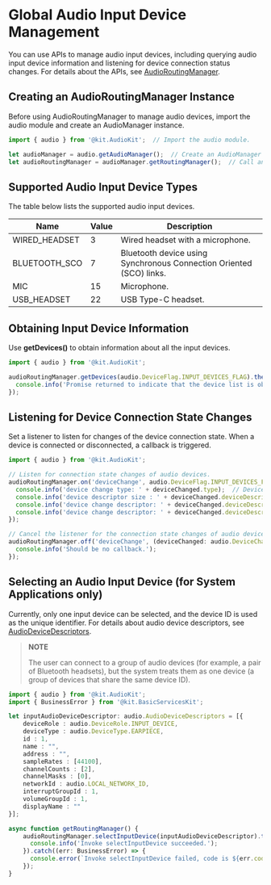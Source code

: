 # Global Audio Input Device Management
<!--Kit: Audio Kit-->
<!--Subsystem: Multimedia-->
<!--Owner: @songshenke-->
<!--Designer: @caixuejiang; @hao-liangfei; @zhanganxiang-->
<!--Tester: @Filger-->
<!--Adviser: @zengyawen-->

You can use APIs to manage audio input devices, including querying audio input device information and listening for device connection status changes. For details about the APIs, see [AudioRoutingManager](../../reference/apis-audio-kit/arkts-apis-audio-AudioRoutingManager.md).

## Creating an AudioRoutingManager Instance

Before using AudioRoutingManager to manage audio devices, import the audio module and create an AudioManager instance.

```ts
import { audio } from '@kit.AudioKit';  // Import the audio module.

let audioManager = audio.getAudioManager();  // Create an AudioManager instance.
let audioRoutingManager = audioManager.getRoutingManager();  // Call an API of AudioManager to create an AudioRoutingManager instance.
```

## Supported Audio Input Device Types

The table below lists the supported audio input devices.

| Name| Value| Description| 
| -------- | -------- | -------- |
| WIRED_HEADSET | 3 | Wired headset with a microphone.| 
| BLUETOOTH_SCO | 7 | Bluetooth device using Synchronous Connection Oriented (SCO) links.| 
| MIC | 15 | Microphone.| 
| USB_HEADSET | 22 | USB Type-C headset.| 

## Obtaining Input Device Information

Use **getDevices()** to obtain information about all the input devices.

```ts
import { audio } from '@kit.AudioKit';

audioRoutingManager.getDevices(audio.DeviceFlag.INPUT_DEVICES_FLAG).then((data: audio.AudioDeviceDescriptors) => {
  console.info('Promise returned to indicate that the device list is obtained.');
});
```

## Listening for Device Connection State Changes

Set a listener to listen for changes of the device connection state. When a device is connected or disconnected, a callback is triggered.

```ts
import { audio } from '@kit.AudioKit';

// Listen for connection state changes of audio devices.
audioRoutingManager.on('deviceChange', audio.DeviceFlag.INPUT_DEVICES_FLAG, (deviceChanged: audio.DeviceChangeAction) => {
  console.info('device change type: ' + deviceChanged.type);  // Device connection state change. The value 0 means that the device is connected and 1 means that the device is disconnected.
  console.info('device descriptor size : ' + deviceChanged.deviceDescriptors.length);
  console.info('device change descriptor: ' + deviceChanged.deviceDescriptors[0].deviceRole);  // Device role.
  console.info('device change descriptor: ' + deviceChanged.deviceDescriptors[0].deviceType);  // Device type.
});

// Cancel the listener for the connection state changes of audio devices.
audioRoutingManager.off('deviceChange', (deviceChanged: audio.DeviceChangeAction) => {
  console.info('Should be no callback.');
});
```
<!--Del-->
## Selecting an Audio Input Device (for System Applications only)

Currently, only one input device can be selected, and the device ID is used as the unique identifier. For details about audio device descriptors, see [AudioDeviceDescriptors](../../reference/apis-audio-kit/arkts-apis-audio-t.md#audiodevicedescriptors).

> **NOTE**
> 
> The user can connect to a group of audio devices (for example, a pair of Bluetooth headsets), but the system treats them as one device (a group of devices that share the same device ID).

```ts
import { audio } from '@kit.AudioKit';
import { BusinessError } from '@kit.BasicServicesKit';

let inputAudioDeviceDescriptor: audio.AudioDeviceDescriptors = [{
    deviceRole : audio.DeviceRole.INPUT_DEVICE,
    deviceType : audio.DeviceType.EARPIECE,
    id : 1,
    name : "",
    address : "",
    sampleRates : [44100],
    channelCounts : [2],
    channelMasks : [0],
    networkId : audio.LOCAL_NETWORK_ID,
    interruptGroupId : 1,
    volumeGroupId : 1,
    displayName : ""
}];

async function getRoutingManager() {
    audioRoutingManager.selectInputDevice(inputAudioDeviceDescriptor).then(() => {
      console.info('Invoke selectInputDevice succeeded.');
    }).catch((err: BusinessError) => {
      console.error(`Invoke selectInputDevice failed, code is ${err.code}, message is ${err.message}`);
    });
}

```
<!--DelEnd-->
